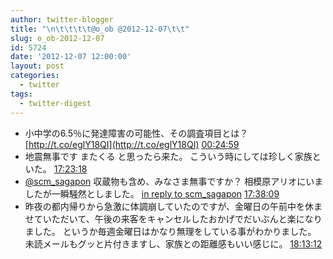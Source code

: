 ```yaml
---
author: twitter-blogger
title: "\n\t\t\t\t@o_ob @2012-12-07\t\t"
slug: o_ob-2012-12-07
id: 5724
date: '2012-12-07 12:00:00'
layout: post
categories:
  - twitter
tags:
  - twitter-digest
---
```


*   小中学の6.5％に発達障害の可能性、その調査項目とは？ [http://t.co/eglY18QI](http://t.co/eglY18QI) [00:24:59](http://twitter.com/o_ob/statuses/276708825439039489)
*   地震無事です またくる と思ったら来た。 こういう時にしては珍しく家族といた。 [17:23:18](http://twitter.com/o_ob/statuses/276965090937421824)
*   [@scm_sagapon](http://twitter.com/scm_sagapon) 収蔵物も含め、みなさま無事ですか？ 相模原アリオにいましたが一瞬騒然としました。 [in reply to scm_sagapon](http://twitter.com/scm_sagapon/statuses/276965182247411712) [17:38:09](http://twitter.com/o_ob/statuses/276968831119945729)
*   昨夜の都内帰りから急激に体調崩していたのですが、金曜日の午前中を休ませていただいて、午後の来客をキャンセルしたおかげでだいぶんと楽になりました。 というか毎週金曜日はかなり無理をしている事がわかりました。 未読メールもグッと片付きますし、家族との距離感もいい感じに。 [18:13:12](http://twitter.com/o_ob/statuses/276977648339656704)